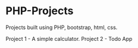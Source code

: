 # PHP-Projects
Projects built using PHP, bootstrap, html, css.


Project 1 - A simple calculator.
Project 2 - Todo App
